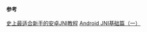 

#### 参考
[史上最适合新手的安卓JNI教程](https://blog.csdn.net/u014653815/article/details/81092213)
[Android JNI基础篇（一）](https://blog.csdn.net/kgdwbb/article/details/72810251)